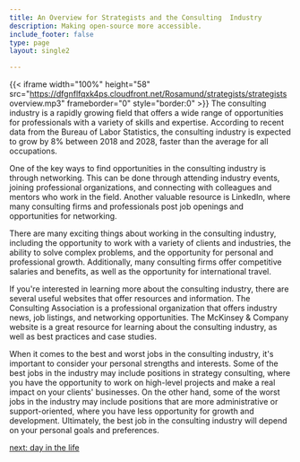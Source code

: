 ```yaml
---
title: An Overview for Strategists and the Consulting  Industry
description: Making open-source more accessible.
include_footer: false
type: page
layout: single2

---
```


{{< iframe width="100%" height="58" src="https://dfgnflfqxk4ps.cloudfront.net/Rosamund/strategists/strategists overview.mp3" frameborder="0" style="border:0" >}}
The consulting industry is a rapidly growing field that offers a wide range of opportunities for professionals with a variety of skills and expertise. According to recent data from the Bureau of Labor Statistics, the consulting industry is expected to grow by 8% between 2018 and 2028, faster than the average for all occupations.

One of the key ways to find opportunities in the consulting industry is through networking. This can be done through attending industry events, joining professional organizations, and connecting with colleagues and mentors who work in the field. Another valuable resource is LinkedIn, where many consulting firms and professionals post job openings and opportunities for networking.

There are many exciting things about working in the consulting industry, including the opportunity to work with a variety of clients and industries, the ability to solve complex problems, and the opportunity for personal and professional growth. Additionally, many consulting firms offer competitive salaries and benefits, as well as the opportunity for international travel.

If you're interested in learning more about the consulting industry, there are several useful websites that offer resources and information. The Consulting Association is a professional organization that offers industry news, job listings, and networking opportunities. The McKinsey & Company website is a great resource for learning about the consulting industry, as well as best practices and case studies.

When it comes to the best and worst jobs in the consulting industry, it's important to consider your personal strengths and interests. Some of the best jobs in the industry may include positions in strategy consulting, where you have the opportunity to work on high-level projects and make a real impact on your clients' businesses. On the other hand, some of the worst jobs in the industry may include positions that are more administrative or support-oriented, where you have less opportunity for growth and development. Ultimately, the best job in the consulting industry will depend on your personal goals and preferences.


<a href="https://workdojos.com/strategists/day-in-the-life">next: day in the life</a>
